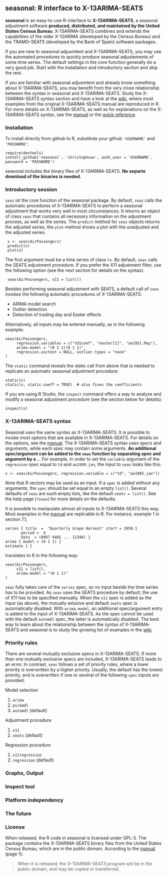 seasonal: R interface to X-13ARIMA-SEATS----------------------------------------**seasonal** is an easy-to-use R-interface to **X-13ARIMA-SEATS**, a seasonal adjustment software **produced, distributed, and maintained by the United States Census Bureau**. X-13ARIMA-SEATS combines and extends the capabilities of the older X-12ARIMA (developed by the Census Bureau) and the TRAMO-SEATS (developed by the Bank of Spain) software packages. If you are new to seasonal adjusmtent and X-13ARIMA-SEATS, you may use the automated procedures to quickly produce seasonal adjustements of some time series. The default settings in the core function generally do a very good job. Start with the installation and introductory section and skip the rest. If you are familiar with seasonal adjusmtent and already know something about X-13ARIMA-SEATS, you may benefit from the very close relationship between the syntax in seasonal and X-13ARIMA-SEATS. Study the X-13ARIMA-SEATS syntax section and have a look at the [wiki][examples], where most examples from the original X-13ARIMA-SEATS manual are reproduced in R. For more details on X-13ARIMA-SEATS, as well as for explanations on the X-13ARIMA-SEATS syntax, see the [manual][manual] or the [quick reference][qref].### InstallationTo install directly from github to R, substitute your github `'USERNAME'` and `'PASSWORD'`:    require(devtools)    install_github('seasonal', 'christophsax', auth_user = 'USERNAME', password = 'PASSWORD')    seasonal includes the binary files of X-13ARIMA-SEATS. **No separte download of the binaries is needed.**### Introductory session`seas` ist the core function of the seasonal package. By default, `seas` calls the automatic procedures of X-13ARIMA-SEATS to perform a seasonal adjustment that works very well in most circumstances. It returns an object of class `seas` that contains all necessary information on the adjustment process, as well as the series. The `predict` method for `seas` objects returns the adjusted series, the `plot` method shows a plot with the unadjusted and the adjusted series.      x <- seas(AirPassengers)     predict(x)     plot(x)     The first argument must be a time series of class `ts`. By default, `seas` calls the SEATS adjustment procedure. If you prefer the X11 adjustment filter, use the following option (see the next section for details on the syntax):     seas(AirPassengers, x11 = list())     Besides performing seasonal adjustment with SEATS, a default call of `seas` invokes the following automatic procedures of X-13ARIMA-SEATS:  - ARIMA model search  - Outlier detection  - Detection of trading day and Easter effectsAlternatively, all inputs may be entered manually, as in the following example:    seas(AirPassengers,         regression.variables = c("td1coef", "easter[1]", "ao1951.May"),         arima.model = "(0 1 1)(0 1 1)",         regression.aictest = NULL, outlier.types = "none"    )The `static` command reveals the static call from above that is needed to replicate an automatic seasonal adjustment procedure:    static(x)    static(x, static.coeff = TRUE)  # also fixes the coefficients    If you are using R Studio, the `inspect` command offers a way to analyze and modify a seasonal adjustment procedure (see the section below for details):    inspect(x)### X-13ARIMA-SEATS syntaxSeasonal uses the same syntax as X-13ARIMA-SEATS. It is possible to invoke most options that are available in X-13ARIMA-SEATS. For details on the options, see the [manual][manual]. The X-13ARIMA-SEATS syntax uses *specs* and *arguments*, while each spec may contain some arguments. **An additional spec/argument can be added to the `seas` function by separating spec and argument by a `.`.** For example, in order to set the `variable` argument of the `regression` spec equal to `td` and `ao1999.jan`, the input to `seas` looks like this:    x <- seas(AirPassengers, regression.variable = c("td", "ao1965.jan"))   Note that R vectors may be used as an input. If a `spec` is added without any arguments, the `spec` should be set equal to an empty `list()`. Several defaults of `seas` are such empty lists, like the default `seats = list()`. See the help page (`?seas`) for more details on the defaults.It is possible to manipulate almost all inputs to X-13ARIMA-SEATS this way. Most examples in the [manual][manual] are replicable in R. For instance, example 1 in section 7.1,    series { title  =  "Quarterly Grape Harvest" start = 1950.1           period =  4           data  = (8997 9401 ... 11346) }    arima { model = (0 1 1) }    estimate { }translates to R in the following way:    seas(AirPassengers,         x11 = list(),         arima.model = "(0 1 1)"    )    `seas` fully takes care of the `series` spec, so no input beside the time series has to be provided. As `seas` uses the SEATS procedure by default, the use of X11 has to be specified manually. When the `x11` spec is added as the input (as above), the mutually exlusive and default `seats` spec is automatically disabled. With `arima.model`, an additional spec/argument entry is added to the input of X-13ARIMA-SEATS. As the spec cannot be used with the default `automdl` spec, the latter is automatically disabled. The best way to learn about the relationship between the syntax of X-13ARIMA-SEATS and seasonal is to study the growing list of examples in the [wiki][examples].### Priority rulesThere are several mutually exclusive specs in X-13ARIMA-SEATS. If more than one mutually exclusive specs are included, X-13ARIMA-SEATS leads to an error. In contrast, `seas` follows a set of priority rules, where a lower priority is overwritten by a higher priority. Usually, the default has the lowest priority, and is overwritten if one or several of the following `spec` inputs are provided:Model selection  1. `arima`  2. `pickmdl`  3. `automdl` (default)Adjustment procedure  1. `x11`  2. `seats` (default)  Regression procedure  1. `x11regression`  2. `regression` (default)  ### Graphs, Output### Inspect tool### Platform independency### The future### LicenseWhen released, the R code in seasonal is licensed under GPL-3. The package contains the X-13ARIMA-SEATS binary files from the United States Census Bureau, which are in the public domain. According to the [manual][manual] (page 1):> When it is released, the X-13ARIMA-SEATS program will be in the public domain, and may be copied or transferred.[manual]: http://www.census.gov/ts/x13as/docX13AS.pdf "Reference Manual"[qref]: http://www.census.gov/ts/x13as/pc/qrefX13ASpc.pdf "Quick Reference"[examples]: https://github.com/christophsax/seasonal/wiki/Examples-of-X-13ARIMA-SEATS-in-R "Wiki: Examples of X-13ARIMA-SEATS in R"